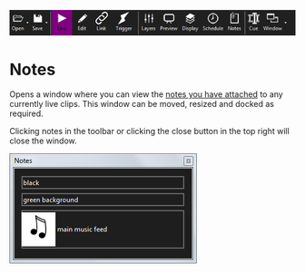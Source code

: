 ![](../../images/toolbar.png)
# Notes

Opens a window where you can view the [notes you have attached](../clipSettings/notes.md) to any currently live clips. This window can be moved, resized and docked as required.

Clicking notes in the toolbar or clicking the close button in the top right will close the window.

![](../../images/notes-viewer.png)


